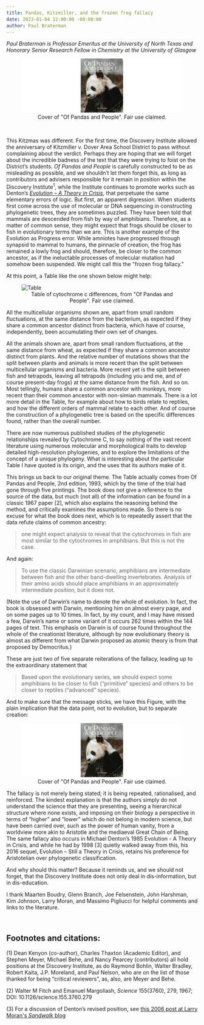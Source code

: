 ```yaml
---
title: Pandas, Kitzmiller, and the frozen frog fallacy
date: 2023-01-04 12:00:00 -08:00:00
author: Paul Braterman
---
```


_Paul Braterman is Professor Emeritus at the University of North Texas and Honorary Senior Research Fellow in Chemistry at the University of Glasgow_

<figure><img src="/uploads/2023/PandasCover001.jpg" alt=Cover of "Of Pandas and People".<figcaption><div align="center">Cover of "Of Pandas and People". Fair use claimed.</div></figcaption></figure>

<p>&nbsp;</p>

This Kitzmas was different. For the first time, the Discovery Institute allowed the anniversary of 
Kitzmiller v. Dover Area School District to pass without complaining about the verdict. Perhaps 
they are hoping that we will forget about the incredible badness of the text that they were 
trying to foist on the District’s students. _Of Pandas and People_ is carefully constructed to 
be as misleading as possible, and we shouldn’t let them forget this, as long as contributors 
and advisers responsible for it remain in position within the Discovery Institute<sup>1</sup>, while 
the Institute continues to promote  works such as Denton’s [_Evolution – A Theory in Crisis_](https://www.discovery.org/v/legacy-of-evolution/?hilite=theory+crisis), 
that perpetuate the same elementary errors of logic.  But first, an apparent digression.  When 
students first come across the use of molecular or DNA sequencing in constructing phylogenetic 
trees, they are sometimes puzzled. They have been told that mammals are descended from fish by 
way of amphibians. Therefore, as a matter of common sense, they might expect that frogs should 
be closer to fish in evolutionary terms than we are. This is another example of the Evolution 
as Progress error. While amniotes have progressed through synapsid to mammal to humans, the 
pinnacle of creation, the frog has remained a lowly frog and should, therefore, be closer to 
the common ancestor, as if the ineluctable processes of molecular mutation had somehow been 
suspended.  We might call this the "frozen frog fallacy."

At this point, a Table like the one shown below might help:
<!--more-->

<figure><img src="/uploads/2023/PandasTable.jpg" alt=Table of cytochrome c differences<figcaption><div align="center">Table of cytochrome c differences, from "Of Pandas and People". Fair use claimed.</div></figcaption></figure>

All the multicellular organisms shown are, apart from small random fluctuations, at the same distance from the bacterium, as expected if they share a common ancestor distinct from bacteria, which have of course, independently, been accumulating their own set of changes.

All the animals shown are, apart from small random fluctuations, at the same distance from wheat, as expected if they share a common ancestor distinct from plants. And the relative number of mutations shows that the split between plants and animals is more recent than the split between multicellular organisms and bacteria. More recent yet is the split between fish and tetrapods, leaving all tetrapods (including you and me, and of course present-day frogs) at the same distance from the fish. And so on. Most tellingly, humans share a common ancestor with monkeys, more recent than their common ancestor with non-simian mammals. There is a lot more detail in the Table, for example about how to birds relate to reptiles, and how the different orders of mammal relate to each other. And of course the construction of a phylogenetic tree is based on the specific differences found, rather than the overall number.

There are now numerous published studies of the phylogenetic relationships revealed by Cytochrome C, to say nothing of the vast recent literature using numerous molecular and morphological traits to develop detailed high-resolution phylogenies, and to explore the limitations of the concept of a unique phylogeny. What is interesting about the particular Table I have quoted is its origin, and the uses that its authors make of it.

This brings us back to our original theme. The Table actually comes from Of Pandas and People, 2nd edition, 1993, which by the time of the trial had gone through five printings. The book does not give a reference to the source of the data, but much (not all) of the information can be found in a classic 1967 paper [2], which also explains the reasoning behind the method, and critically examines the assumptions made. So there is no excuse for what the book does next, which is to repeatedly assert that the data refute claims of common ancestry:

>one might expect analysis to reveal that the cytochromes in fish are most similar to the cytochromes in amphibians. But this is not the case.

And again:

>To use the classic Darwinian scenario, amphibians are intermediate between fish and the other band-dwelling invertebrates. Analysis of their amino acids should place amphibians in an approximately intermediate position, but it does not.

(Note the use of Darwin’s name to denote the whole of evolution. In fact, the book is obsessed with Darwin, mentioning him on almost every page, and on some pages up to 10 times. In fact, by my count, and I may have missed a few, Darwin’s name or some variant of it occurs 262 times within the 144 pages of text. This emphasis on Darwin is of course found throughout the whole of the creationist literature, although by now evolutionary theory is almost as different from what Darwin proposed as atomic theory is from that proposed by Democritus.)


These are just two of five separate reiterations of the fallacy, leading up to the extraordinary statement that

> Based upon the evolutionary series, we should expect some amphibians to be closer to fish (“primitive” species) and others to be closer to reptiles (“advanced” species).

And to make sure that the message sticks, we have this Figure, with the plain implication that the data point, not to evolution, but to separate creation:

<figure><img src="/uploads/2023/PandasCover001.jpg" alt=Cover of "Of Pandas and People".<figcaption><div align="center">Cover of "Of Pandas and People". Fair use claimed.</div></figcaption></figure>

The fallacy is not merely being stated; it is being repeated, rationalised, and reinforced. The kindest explanation is that the authors simply do not understand the science that they are presenting, seeing a hierarchical structure where none exists, and imposing on their biology a perspective in terms of “higher” and “lower” which do not belong in modern science, but have been carried over, such as the power of human vanity, from a worldview more akin to Aristotle and the mediaeval Great Chain of Being. The same fallacy also occurs in Michael Denton’s 1985 Evolution - A Theory in Crisis, and while he had by 1998 [3] quietly walked away from this, his 2016 sequel, Evolution – Still a Theory in Crisis, retains his preference for Aristotelian over phylogenetic classification.

And why should this matter? Because it reminds us, and we should not forget, that the Discovery Institute does not only deal in dis-information, but in dis-education.

I thank Maarten Boudry, Glenn Branch, Joe Felsenstein, John Harshman, Kim Johnson, Larry Moran, and Massimo Pigliucci for helpful comments and links to the literature.

<p>&nbsp;</p>

## Footnotes and citations: ##

(1) Dean Kenyon (co-author), Charles Thaxton (Academic Editor), and Stephen Meyer, Michael Behe, and Nancy Pearcey (contributors) all hold positions at the Discovery Institute, as do Raymond Bohlin, Walter Bradley, Robert Kaita, J.P. Moreland, and Paul Nelson, who are on the list of those thanked for being “critical reviewers”, as, also, are Meyer and Behe.

(2) Walter M Fitch and Emanuel Margoliash, _Science_ 155(3760), 279, 1967; DOI: 10.1126/science.155.3760.279

(3) For a discussion of Denton’s revised position, see [this 2006 post at Larry Moran's _Sandwalk_ blog](https://sandwalk.blogspot.com/2006/12/michael-denton-and-molecular-clocks.html)

